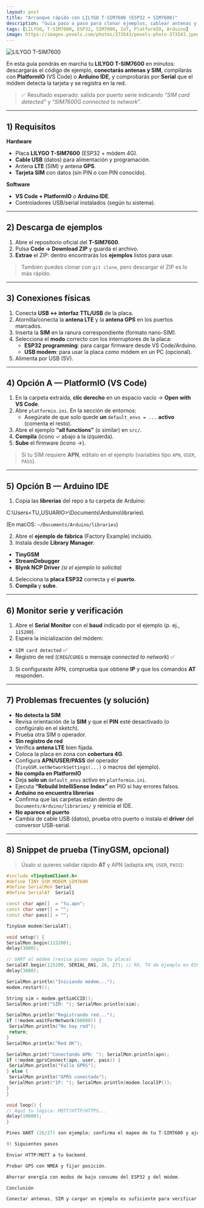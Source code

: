 ```yaml
---
layout: post
title: "Arranque rápido con LILYGO T-SIM7600 (ESP32 + SIM7600)"
description: "Guía paso a paso para clonar ejemplos, cablear antenas y SIM, compilar con PlatformIO o Arduino IDE y verificar la conexión de red con el módem SIM7600."
tags: [LILYGO, T-SIM7600, ESP32, SIM7600, IoT, PlatformIO, Arduino]
image: https://images.pexels.com/photos/373543/pexels-photo-373543.jpeg
---
```


![LILYGO T-SIM7600](https://images.pexels.com/photos/373543/pexels-photo-373543.jpeg)

En esta guía pondrás en marcha tu **LILYGO T-SIM7600** en minutos: descargarás el código de ejemplo, **conectarás antenas y SIM**, compilarás con **PlatformIO** (VS Code) o **Arduino IDE**, y comprobarás por **Serial** que el módem detecta la tarjeta y se registra en la red.

> ✅ Resultado esperado: salida por puerto serie indicando *“SIM card detected”* y *“SIM7600G connected to network”*.

---

## 1) Requisitos

**Hardware**
- Placa **LILYGO T-SIM7600** (ESP32 + módem 4G).
- **Cable USB** (datos) para alimentación y programación.
- Antena **LTE** (SIM) y antena **GPS**.
- **Tarjeta SIM** con datos (sin PIN o con PIN conocido).

**Software**
- **VS Code + PlatformIO** *o* **Arduino IDE**.
- Controladores USB/serial instalados (según tu sistema).

---

## 2) Descarga de ejemplos

1. Abre el repositorio oficial del **T-SIM7600**.
2. Pulsa **Code → Download ZIP** y guarda el archivo.
3. **Extrae** el ZIP: dentro encontrarás los **ejemplos** listos para usar.

> También puedes clonar con `git clone`, pero descargar el ZIP es lo más rápido.

---

## 3) Conexiones físicas

1. Conecta **USB ↔️ interfaz TTL/USB** de la placa.
2. Atornilla/conecta la **antena LTE** y la **antena GPS** en los puertos marcados.
3. Inserta la **SIM** en la ranura correspondiente (formato nano-SIM).  
4. Selecciona el **modo** correcto con los interruptores de la placa:
   - **ESP32 programming**: para cargar firmware desde VS Code/Arduino.
   - **USB modem**: para usar la placa como módem en un PC (opcional).
5. Alimenta por USB (5V).

---

## 4) Opción A — PlatformIO (VS Code)

1. En la carpeta extraída, **clic derecho** en un espacio vacío → **Open with VS Code**.
2. Abre `platformio.ini`. En la sección de entornos:
   - Asegúrate de que solo quede **un** `default_envs = ...` **activo** (comenta el resto).
3. Abre el ejemplo **“all functions”** (o similar) en `src/`.
4. **Compila** (icono ✓ abajo a la izquierda).
5. **Sube** el firmware (icono →).

> Si tu SIM requiere **APN**, edítalo en el ejemplo (variables tipo `APN`, `USER`, `PASS`).

---

## 5) Opción B — Arduino IDE

1. Copia las **librerías** del repo a tu carpeta de Arduino:

C:\Users<TU_USUARIO>\Documents\Arduino\libraries\


(En macOS: `~/Documents/Arduino/libraries`)

2. Abre el **ejemplo de fábrica** (Factory Example) incluido.
3. Instala desde **Library Manager**:
- **TinyGSM**
- **StreamDebugger**
- **Blynk NCP Driver** *(si el ejemplo lo solicita)*
4. Selecciona la **placa ESP32** correcta y el **puerto**.
5. **Compila** y **sube**.

---

## 6) Monitor serie y verificación

1. Abre el **Serial Monitor** con el **baud** indicado por el ejemplo (p. ej., `115200`).
2. Espera la inicialización del módem:
- `SIM card detected` ✅
- Registro de red (`CREG`/`CGREG` o mensaje *connected to network*) ✅
3. Si configuraste APN, comprueba que obtiene **IP** y que los comandos **AT** responden.

---

## 7) Problemas frecuentes (y solución)

- **No detecta la SIM**
- Revisa orientación de la **SIM** y que el **PIN** esté desactivado (o configúralo en el sketch).
- Prueba otra SIM o operador.
- **Sin registro de red**
- Verifica **antena LTE** bien fijada.
- Coloca la placa en zona con **cobertura 4G**.
- Configura **APN/USER/PASS** del operador (`TinyGSM.setNetworkSettings(...)` o macros del ejemplo).
- **No compila en PlatformIO**
- Deja **solo un** `default_envs` activo en `platformio.ini`.
- Ejecuta **“Rebuild IntelliSense Index”** en PIO si hay errores falsos.
- **Arduino no encuentra librerías**
- Confirma que las carpetas están dentro de `Documents/Arduino/libraries/` y reinicia el IDE.
- **No aparece el puerto**
- Cambia de cable USB (datos), prueba otro puerto o instala el **driver** del conversor USB-serial.

---

## 8) Snippet de prueba (TinyGSM, opcional)

> Úsalo si quieres validar rápido **AT** y APN (adapta `APN`, `USER`, `PASS`):

```cpp
#include <TinyGsmClient.h>
#define TINY_GSM_MODEM_SIM7600
#define SerialMon Serial
#define SerialAT  Serial1

const char apn[]  = "tu.apn";
const char user[] = "";
const char pass[] = "";

TinyGsm modem(SerialAT);

void setup() {
SerialMon.begin(115200);
delay(3000);

// UART al módem (revisa pines según tu placa)
SerialAT.begin(115200, SERIAL_8N1, 26, 27); // RX, TX de ejemplo en ESP32
delay(3000);

SerialMon.println("Iniciando módem...");
modem.restart();

String sim = modem.getSimCCID();
SerialMon.print("SIM: "); SerialMon.println(sim);

SerialMon.println("Registrando red...");
if (!modem.waitForNetwork(60000)) {
 SerialMon.println("No hay red");
 return;
}
SerialMon.println("Red OK");

SerialMon.print("Conectando APN: "); SerialMon.println(apn);
if (!modem.gprsConnect(apn, user, pass)) {
 SerialMon.println("Fallo GPRS");
} else {
 SerialMon.println("GPRS conectado");
 SerialMon.print("IP: "); SerialMon.println(modem.localIP());
}
}

void loop() {
// Aquí tu lógica: MQTT/HTTP/HTTPS...
delay(10000);
}

Pines UART (26/27) son ejemplo; confirma el mapeo de tu T-SIM7600 y ajusta.

9) Siguientes pasos

Enviar HTTP/MQTT a tu backend.

Probar GPS con NMEA y fijar posición.

Ahorrar energía con modos de bajo consumo del ESP32 y del módem.

Conclusión

Conectar antenas, SIM y cargar un ejemplo es suficiente para verificar que la T-SIM7600 detecta la tarjeta y se registra en red. Desde ahí, puedes integrar APIs, MQTT, telemetría y geolocalización en tus proyectos IoT.
